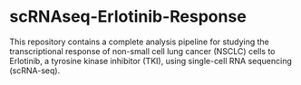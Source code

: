 # scRNAseq-Erlotinib-Response
This repository contains a complete analysis pipeline for studying the transcriptional response of non-small cell lung cancer (NSCLC) cells to Erlotinib, a tyrosine kinase inhibitor (TKI), using single-cell RNA sequencing (scRNA-seq).
